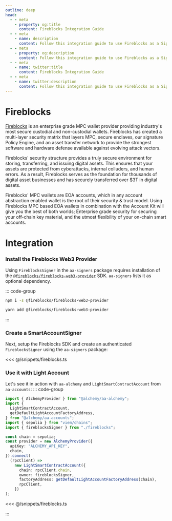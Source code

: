 ```yaml
---
outline: deep
head:
  - - meta
    - property: og:title
      content: Fireblocks Integration Guide
  - - meta
    - name: description
      content: Follow this integration guide to use Fireblocks as a Signer with Account Kit, a vertically integrated stack for building apps that support ERC-4337.
  - - meta
    - property: og:description
      content: Follow this integration guide to use Fireblocks as a Signer with Account Kit, a vertically integrated stack for building apps that support ERC-4337.
  - - meta
    - name: twitter:title
      content: Fireblocks Integration Guide
  - - meta
    - name: twitter:description
      content: Follow this integration guide to use Fireblocks as a Signer with Account Kit, a vertically integrated stack for building apps that support ERC-4337.
---
```


# Fireblocks

[Fireblocks](https://www.fireblocks.com/) is an enterprise grade MPC wallet provider providing industry's most secure custodial and non-custodial wallets. Fireblocks has created a multi-layer security matrix that layers MPC, secure enclaves, our signature Policy Engine, and an asset transfer network to provide the strongest software and hardware defense available against evolving attack vectors.

Fireblocks' security structure provides a truly secure environment for storing, transferring, and issuing digital assets. This ensures that your assets are protected from cyberattacks, internal colluders, and human errors. As a result, Fireblocks serves as the foundation for thousands of digital asset businesses and has securely transferred over $3T in digital assets.

Fireblocks' MPC wallets are EOA accounts, which in any account abstraction enabled wallet is the root of their security & trust model. Using Fireblocks MPC based EOA wallets in combination with the Account Kit will give you the best of both worlds; Enterprise grade security for securing your off-chain key material, and the utmost flexibility of your on-chain smart accounts.

# Integration

### Install the Fireblocks Web3 Provider

Using `FireblocksSigner` in the `aa-signers` package requires installation of the [`@fireblocks/fireblocks-web3-provider`](https://github.com/fireblocks/fireblocks-web3-provider) SDK. `aa-signers` lists it as optional dependency.

::: code-group

```bash [npm]
npm i -s @fireblocks/fireblocks-web3-provider
```

```bash [yarn]
yarn add @fireblocks/fireblocks-web3-provider
```

:::

### Create a SmartAccountSigner

Next, setup the Fireblocks SDK and create an authenticated `FireblocksSigner` using the `aa-signers` package:

<<< @/snippets/fireblocks.ts

### Use it with Light Account

Let's see it in action with `aa-alchemy` and `LightSmartContractAccount` from `aa-accounts`:
::: code-group

```ts [example.ts]
import { AlchemyProvider } from "@alchemy/aa-alchemy";
import {
  LightSmartContractAccount,
  getDefaultLightAccountFactoryAddress,
} from "@alchemy/aa-accounts";
import { sepolia } from "viem/chains";
import { fireblocksSigner } from "./fireblocks";

const chain = sepolia;
const provider = new AlchemyProvider({
  apiKey: "ALCHEMY_API_KEY",
  chain,
}).connect(
  (rpcClient) =>
    new LightSmartContractAccount({
      chain: rpcClient.chain,
      owner: fireblocksSigner,
      factoryAddress: getDefaultLightAccountFactoryAddress(chain),
      rpcClient,
    })
);
```

<<< @/snippets/fireblocks.ts

:::
